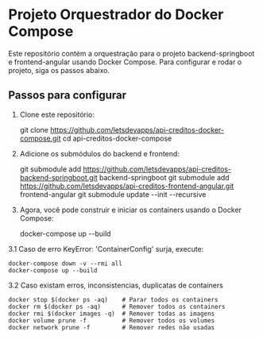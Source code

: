 # Projeto Orquestrador do Docker Compose

Este repositório contém a orquestração para o projeto backend-springboot e frontend-angular usando Docker Compose. Para configurar e rodar o projeto, siga os passos abaixo.

## Passos para configurar

1. Clone este repositório:

	git clone https://github.com/letsdevapps/api-creditos-docker-compose.git
	cd api-creditos-docker-compose

2. Adicione os submódulos do backend e frontend:

	git submodule add https://github.com/letsdevapps/api-creditos-backend-springboot.git backend-springboot
	git submodule add https://github.com/letsdevapps/api-creditos-frontend-angular.git frontend-angular
	git submodule update --init --recursive

3. Agora, você pode construir e iniciar os containers usando o Docker Compose:

	docker-compose up --build

3.1 Caso de erro KeyError: 'ContainerConfig' surja, execute:

	docker-compose down -v --rmi all
	docker-compose up --build

3.2 Caso existam erros, inconsistencias, duplicatas de containers

	docker stop $(docker ps -aq)    # Parar todos os containers
	docker rm $(docker ps -aq)      # Remover todos os containers
	docker rmi $(docker images -q)  # Remover todas as imagens
	docker volume prune -f          # Remover todos os volumes
	docker network prune -f         # Remover redes não usadas
